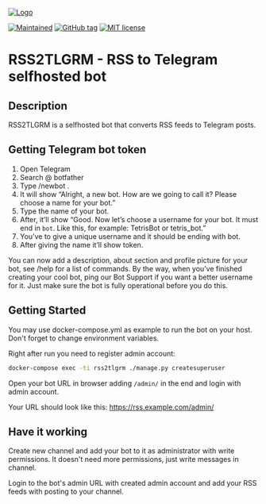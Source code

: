 [![Logo](https://dntsk.dev/assets/logo_transparent_crop_360.png)](https://dntsk.dev)

[![Maintained](https://img.shields.io/badge/maintained%20by-dntsk.dev-blue.svg)](https://dntsk.dev/) [![GitHub tag](https://img.shields.io/github/tag/dntsk/rss2tlgrm.svg)](https://github.com/dntsk/rss2tlgrm/tags/) [![MIT license](https://img.shields.io/badge/license-MIT-blue.svg)](https://opensource.org/licenses/MIT)

# RSS2TLGRM - RSS to Telegram selfhosted bot

## Description

RSS2TLGRM is a selfhosted bot that converts RSS feeds to Telegram posts.

## Getting Telegram bot token

1. Open Telegram
2. Search @ botfather
3. Type /newbot .
4. It will show “Alright, a new bot. How are we going to call it? Please choose a name for your bot.”
5. Type the name of your bot.
6. After, it’ll show “Good. Now let’s choose a username for your bot. It must end in `bot`. Like this, for example: TetrisBot or tetris_bot.”
7. You’ve to give a unique username and it should be ending with bot.
8. After giving the name it’ll show token.

You can now add a description, about section and profile picture for your bot, see /help for a list of commands. By the way, when you’ve finished creating your cool bot, ping our Bot Support if you want a better username for it. Just make sure the bot is fully operational before you do this.

## Getting Started

You may use docker-compose.yml as example to run the bot on your host. Don't forget to change environment variables.

Right after run you need to register admin account:

```bash
docker-compose exec -ti rss2tlgrm ./manage.py createsuperuser
```

Open your bot URL in browser adding `/admin/` in the end and login with admin account.

Your URL should look like this: https://rss.example.com/admin/

## Have it working

Create new channel and add your bot to it as administrator with write permissions. It doesn't need more permissions, just write messages in channel.

Login to the bot's admin URL with created admin account and add your RSS feeds with posting to your channel.
